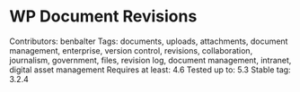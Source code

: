 # WP Document Revisions

Contributors: benbalter
Tags: documents, uploads, attachments, document management, enterprise, version control, revisions, collaboration, journalism, government, files, revision log, document management, intranet, digital asset management
Requires at least: 4.6
Tested up to: 5.3
Stable tag: 3.2.4
